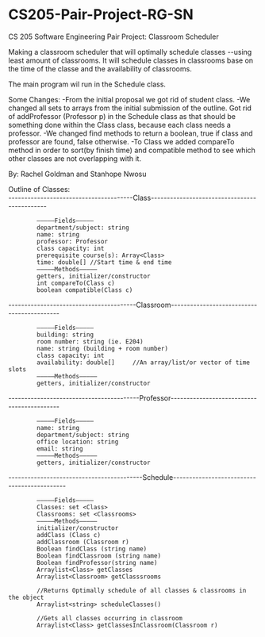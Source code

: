 # CS205-Pair-Project-RG-SN
CS 205 Software Engineering Pair Project: Classroom Scheduler

Making a classroom scheduler that will optimally schedule classes --using least amount of classrooms. It will schedule classes in classrooms base on the time of the classe and the availability of classrooms.

The main program wil run in the Schedule class. 

Some Changes:
-From the initial proposal we got rid of student class. 
-We changed all sets to arrays from the initial submission of the outline. Got rid of addProfessor (Professor p) in the Schedule class as that should be something done within the Class class, because each class needs a professor. 
-We changed find methods to return a boolean, true if class and professor are found, false otherwise.
-To Class we added compareTo method in order to sort(by finish time) and compatible method to see which other classes are not overlapping with it.
        

By: Rachel Goldman and Stanhope Nwosu

Outline of Classes:  
---------------------------------------Class---------------------------------------------   
```
        —————Fields—————  
        department/subject: string  
        name: string  
        professor: Professor  
        class capacity: int  
        prerequisite course(s): Array<Class>  
        time: double[] //Start time & end time  
        —————Methods—————  
        getters, initializer/constructor
        int compareTo(Class c)
        boolean compatible(Class c)
 ```       
            
----------------------------------------Classroom-------------------------------------------  
```
        —————Fields—————  
        building: string  
        room number: string (ie. E204)   
        name: string (building + room number)  
        class capacity: int  
        availability: double[]     //An array/list/or vector of time slots  
        —————Methods—————  
        getters, initializer/constructor  
```
  
-----------------------------------------Professor-------------------------------------------  
```
        —————Fields—————  
        name: string  
        department/subject: string
        office location: string  
        email: string      
        —————Methods—————  
        getters, initializer/constructor  
```
  
------------------------------------------Schedule-------------------------------------------- 
```
        —————Fields—————  
        Classes: set <Class>  
        Classrooms: set <Classrooms>    
        —————Methods—————  
        initializer/constructor
        addClass (Class c)             
        addClassroom (Classroom r)  
        Boolean findClass (string name) 
        Boolean findClassroom (string name)  
        Boolean findProfessor(string name) 
        Arraylist<Class> getClasses 
        Arraylist<Classroom> getClasssrooms
        
        //Returns Optimally schedule of all classes & classrooms in the object    
        Arraylist<string> scheduleClasses()  
        
        //Gets all classes occurring in classroom  
        Arraylist<Class> getClassesInClassroom(Classroom r)  
```

